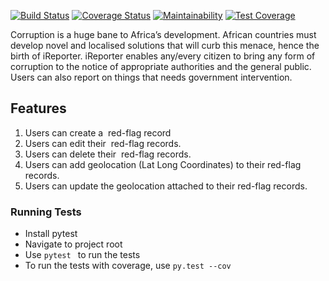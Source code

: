 [![Build Status](https://travis-ci.org/alexxsanya/ireporter-endpoints.svg?branch=develop)](https://travis-ci.org/alexxsanya/ireporter-endpoints)  [![Coverage Status](https://coveralls.io/repos/github/alexxsanya/ireporter-endpoints/badge.svg?branch=develop)](https://coveralls.io/github/alexxsanya/ireporter-endpoints?branch=develop)  [![Maintainability](https://api.codeclimate.com/v1/badges/046278bc19fd77812d41/maintainability)](https://codeclimate.com/github/alexxsanya/ireporter-endpoints/maintainability)  [![Test Coverage](https://api.codeclimate.com/v1/badges/046278bc19fd77812d41/test_coverage)](https://codeclimate.com/github/alexxsanya/ireporter-endpoints/test_coverage)


Corruption is a huge bane to Africa’s development. African countries must develop novel and localised solutions that will curb this menace, hence the birth of iReporter. iReporter enables any/every citizen to bring any form of corruption to the notice of appropriate authorities and the general public. Users can also report on things that needs government intervention.

## Features
1. Users can create a ​ red-flag ​record 
2. Users can edit their ​ red-flag records.
3. Users can delete their ​ red-flag records.
4. Users can add geolocation (Lat Long Coordinates) to their ​red-flag ​records.
5. Users can update the geolocation attached to their ​red-flag records. 

### Running Tests
- Install pytest
- Navigate to project root
- Use `pytest ` to run the tests
- To run the tests with coverage, use `py.test --cov`
